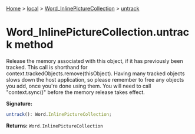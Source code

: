 [Home](./index) &gt; [local](local.md) &gt; [Word\_InlinePictureCollection](local.word_inlinepicturecollection.md) &gt; [untrack](local.word_inlinepicturecollection.untrack.md)

# Word\_InlinePictureCollection.untrack method

Release the memory associated with this object, if it has previously been tracked. This call is shorthand for context.trackedObjects.remove(thisObject). Having many tracked objects slows down the host application, so please remember to free any objects you add, once you're done using them. You will need to call "context.sync()" before the memory release takes effect.

**Signature:**
```javascript
untrack(): Word.InlinePictureCollection;
```
**Returns:** `Word.InlinePictureCollection`

